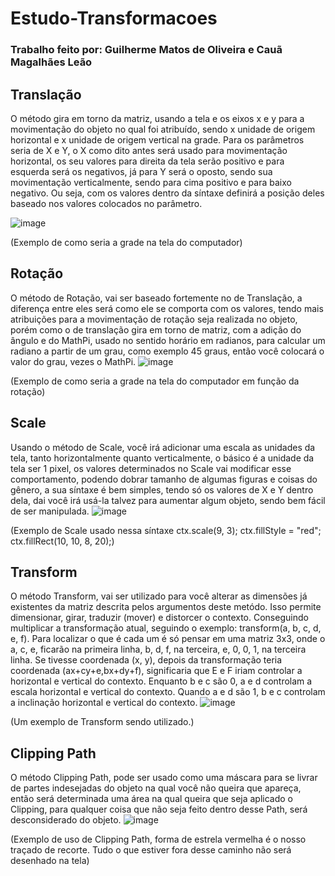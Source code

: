 # Estudo-Transformacoes
### Trabalho feito por: Guilherme Matos de Oliveira e Cauã Magalhães Leão 

## Translação
O método gira em torno da matriz, usando a tela e os eixos x e y para a movimentação do objeto no qual foi atribuído, sendo x unidade de origem horizontal e x unidade de origem vertical na grade. Para os parâmetros seria de X e Y, o X como dito antes será usado para movimentação horizontal, os seu valores para direita da tela serão positivo e para esquerda será os negativos, já para Y será o oposto, sendo sua movimentação verticalmente, sendo para cima positivo e para baixo negativo. Ou seja, com os valores dentro da síntaxe definirá a posição deles baseado nos valores colocados no parâmetro. 

![image](https://github.com/GuilhermeM777/Estudo-Transformacoes/assets/127865701/0f9f5524-7bf6-47eb-a139-61d8838929f4)  

(Exemplo de como seria a grade na tela do computador)

## Rotação 
O método de Rotação, vai ser baseado fortemente no de Translação, a diferença entre eles será como ele se comporta com os valores, tendo mais atribuições para a movimentação de rotação seja realizada no objeto, porém como o de translação gira em torno de matriz, com a adição do ângulo e do MathPi, usado no sentido horário em radianos, para calcular  um radiano a partir de um grau, como exemplo 45 graus, então você colocará o valor do grau, vezes o MathPi.
![image](https://github.com/GuilhermeM777/Estudo-Transformacoes/assets/127865701/91b56f0c-a8a4-4bbd-8a44-a0ad77359fee)

(Exemplo de como seria a grade na tela do computador em função da rotação)

## Scale
Usando o método de Scale, você irá adicionar uma escala as unidades da tela, tanto horizontalmente quanto verticalmente, o básico é a unidade da tela ser 1 pixel, os valores determinados no Scale vai modificar esse comportamento, podendo dobrar tamanho de algumas figuras e coisas do gênero, a sua síntaxe é bem simples, tendo só os valores de X e Y dentro dela, dai você irá usá-la talvez para aumentar algum objeto, sendo bem fácil de ser manipulada.
![image](https://github.com/GuilhermeM777/Estudo-Transformacoes/assets/127865701/d488f912-dbac-4f4a-8f1c-974538a0db07)

(Exemplo de Scale usado nessa síntaxe ctx.scale(9, 3); 
ctx.fillStyle = "red";
ctx.fillRect(10, 10, 8, 20);)

## Transform 
O método Transform, vai ser utilizado para você alterar as dimensões já existentes da matriz descrita pelos argumentos deste metódo. Isso permite dimensionar, girar, traduzir (mover) e distorcer o contexto. Conseguindo multiplicar a transformação atual, seguindo o exemplo: transform(a, b, c, d, e, f). Para localizar o que é cada um é só pensar em uma matriz 3x3, onde o a, c, e, ficarão na primeira linha, b, d, f, na terceira, e, 0, 0, 1, na terceira linha. Se tivesse coordenada (x, y), depois da transformação teria coordenada (ax+cy+e,bx+dy+f), significaria que E e F iriam controlar a horizontal e vertical do contexto. Enquanto b e c são 0, a e d controlam a escala horizontal e vertical do contexto.
Quando a e d são 1, b e c controlam a inclinação horizontal e vertical do contexto.
![image](https://github.com/GuilhermeM777/Estudo-Transformacoes/assets/127865701/90bfdde1-831e-48b4-8765-d2f7897e0980)

(Um exemplo de Transform sendo utilizado.)

## Clipping Path 
O método Clipping Path, pode ser usado como uma máscara para se livrar de partes indesejadas do objeto na qual você não queira que apareça, então será determinada uma área na qual queira que seja aplicado o Clipping, para qualquer coisa que não seja feito dentro desse Path, será desconsiderado do objeto. 
![image](https://github.com/GuilhermeM777/Estudo-Transformacoes/assets/127865701/d5d4f38d-a4ee-4b78-bff4-b3849a802ca0)

(Exemplo de uso de Clipping Path, forma de estrela vermelha é o nosso traçado de recorte. Tudo o que estiver fora desse caminho não será desenhado na tela)
